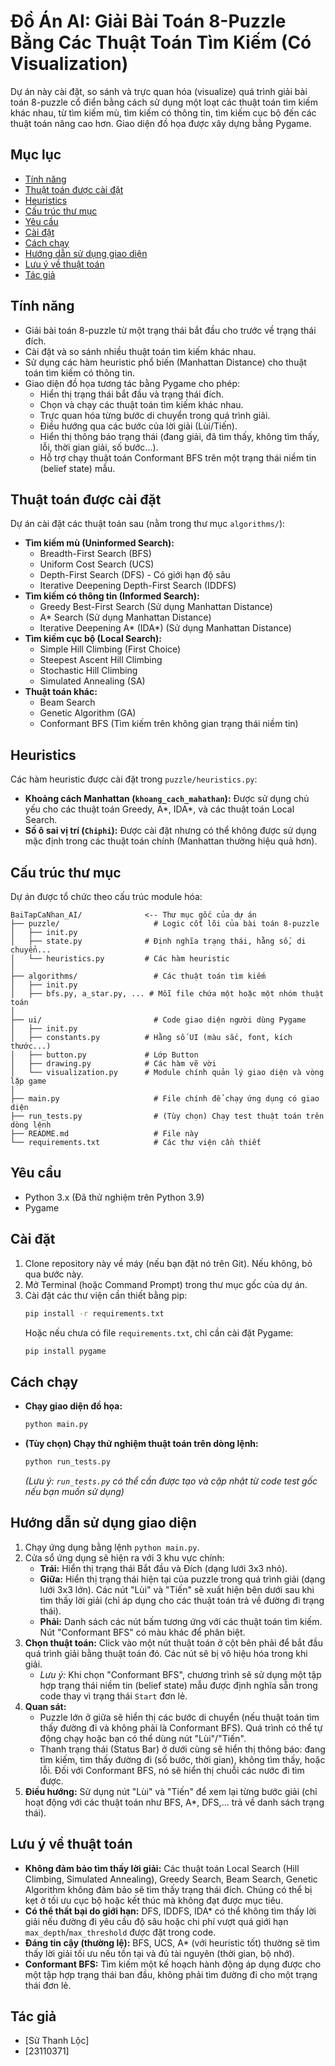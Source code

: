 # Đồ Án AI: Giải Bài Toán 8-Puzzle Bằng Các Thuật Toán Tìm Kiếm (Có Visualization)

Dự án này cài đặt, so sánh và trực quan hóa (visualize) quá trình giải bài toán 8-puzzle cổ điển bằng cách sử dụng một loạt các thuật toán tìm kiếm khác nhau, từ tìm kiếm mù, tìm kiếm có thông tin, tìm kiếm cục bộ đến các thuật toán nâng cao hơn. Giao diện đồ họa được xây dựng bằng Pygame.

## Mục lục

* [Tính năng](#tính-năng)
* [Thuật toán được cài đặt](#thuật-toán-được-cài-đặt)
* [Heuristics](#heuristics)
* [Cấu trúc thư mục](#cấu-trúc-thư-mục)
* [Yêu cầu](#yêu-cầu)
* [Cài đặt](#cài-đặt)
* [Cách chạy](#cách-chạy)
* [Hướng dẫn sử dụng giao diện](#hướng-dẫn-sử-dụng-giao-diện)
* [Lưu ý về thuật toán](#lưu-ý-về-thuật-toán)
* [Tác giả](#tác-giả)

## Tính năng

* Giải bài toán 8-puzzle từ một trạng thái bắt đầu cho trước về trạng thái đích.
* Cài đặt và so sánh nhiều thuật toán tìm kiếm khác nhau.
* Sử dụng các hàm heuristic phổ biến (Manhattan Distance) cho thuật toán tìm kiếm có thông tin.
* Giao diện đồ họa tương tác bằng Pygame cho phép:
    * Hiển thị trạng thái bắt đầu và trạng thái đích.
    * Chọn và chạy các thuật toán tìm kiếm khác nhau.
    * Trực quan hóa từng bước di chuyển trong quá trình giải.
    * Điều hướng qua các bước của lời giải (Lùi/Tiến).
    * Hiển thị thông báo trạng thái (đang giải, đã tìm thấy, không tìm thấy, lỗi, thời gian giải, số bước...).
    * Hỗ trợ chạy thuật toán Conformant BFS trên một trạng thái niềm tin (belief state) mẫu.

## Thuật toán được cài đặt

Dự án cài đặt các thuật toán sau (nằm trong thư mục `algorithms/`):

* **Tìm kiếm mù (Uninformed Search):**
    * Breadth-First Search (BFS)
    * Uniform Cost Search (UCS)
    * Depth-First Search (DFS) - Có giới hạn độ sâu
    * Iterative Deepening Depth-First Search (IDDFS)
* **Tìm kiếm có thông tin (Informed Search):**
    * Greedy Best-First Search (Sử dụng Manhattan Distance)
    * A\* Search (Sử dụng Manhattan Distance)
    * Iterative Deepening A\* (IDA\*) (Sử dụng Manhattan Distance)
* **Tìm kiếm cục bộ (Local Search):**
    * Simple Hill Climbing (First Choice)
    * Steepest Ascent Hill Climbing
    * Stochastic Hill Climbing
    * Simulated Annealing (SA)
* **Thuật toán khác:**
    * Beam Search
    * Genetic Algorithm (GA)
    * Conformant BFS (Tìm kiếm trên không gian trạng thái niềm tin)

## Heuristics

Các hàm heuristic được cài đặt trong `puzzle/heuristics.py`:

* **Khoảng cách Manhattan (`khoang_cach_mahathan`):** Được sử dụng chủ yếu cho các thuật toán Greedy, A\*, IDA\*, và các thuật toán Local Search.
* **Số ô sai vị trí (`Chiphi`):** Được cài đặt nhưng có thể không được sử dụng mặc định trong các thuật toán chính (Manhattan thường hiệu quả hơn).

## Cấu trúc thư mục

Dự án được tổ chức theo cấu trúc module hóa:
```
BaiTapCaNhan_AI/              <-- Thư mục gốc của dự án
├── puzzle/                     # Logic cốt lõi của bài toán 8-puzzle
│   ├── init.py
│   ├── state.py              # Định nghĩa trạng thái, hằng số, di chuyển...
│   └── heuristics.py         # Các hàm heuristic
│
├── algorithms/                 # Các thuật toán tìm kiếm
│   ├── init.py
│   ├── bfs.py, a_star.py, ... # Mỗi file chứa một hoặc một nhóm thuật toán
│
├── ui/                         # Code giao diện người dùng Pygame
│   ├── init.py
│   ├── constants.py          # Hằng số UI (màu sắc, font, kích thước...)
│   ├── button.py             # Lớp Button
│   ├── drawing.py            # Các hàm vẽ vời
│   └── visualization.py      # Module chính quản lý giao diện và vòng lặp game
│
├── main.py                     # File chính để chạy ứng dụng có giao diện
├── run_tests.py                # (Tùy chọn) Chạy test thuật toán trên dòng lệnh
├── README.md                   # File này
└── requirements.txt            # Các thư viện cần thiết
```

## Yêu cầu

* Python 3.x (Đã thử nghiệm trên Python 3.9)
* Pygame

## Cài đặt

1.  Clone repository này về máy (nếu bạn đặt nó trên Git). Nếu không, bỏ qua bước này.
2.  Mở Terminal (hoặc Command Prompt) trong thư mục gốc của dự án.
3.  Cài đặt các thư viện cần thiết bằng pip:
    ```bash
    pip install -r requirements.txt
    ```
    Hoặc nếu chưa có file `requirements.txt`, chỉ cần cài đặt Pygame:
    ```bash
    pip install pygame
    ```

## Cách chạy

* **Chạy giao diện đồ họa:**
    ```bash
    python main.py
    ```
* **(Tùy chọn) Chạy thử nghiệm thuật toán trên dòng lệnh:**
    ```bash
    python run_tests.py
    ```
    *(Lưu ý: `run_tests.py` có thể cần được tạo và cập nhật từ code test gốc nếu bạn muốn sử dụng)*

## Hướng dẫn sử dụng giao diện

1.  Chạy ứng dụng bằng lệnh `python main.py`.
2.  Cửa sổ ứng dụng sẽ hiện ra với 3 khu vực chính:
    * **Trái:** Hiển thị trạng thái Bắt đầu và Đích (dạng lưới 3x3 nhỏ).
    * **Giữa:** Hiển thị trạng thái hiện tại của puzzle trong quá trình giải (dạng lưới 3x3 lớn). Các nút "Lùi" và "Tiến" sẽ xuất hiện bên dưới sau khi tìm thấy lời giải (chỉ áp dụng cho các thuật toán trả về đường đi trạng thái).
    * **Phải:** Danh sách các nút bấm tương ứng với các thuật toán tìm kiếm. Nút "Conformant BFS" có màu khác để phân biệt.
3.  **Chọn thuật toán:** Click vào một nút thuật toán ở cột bên phải để bắt đầu quá trình giải bằng thuật toán đó. Các nút sẽ bị vô hiệu hóa trong khi giải.
    * *Lưu ý:* Khi chọn "Conformant BFS", chương trình sẽ sử dụng một tập hợp trạng thái niềm tin (belief state) mẫu được định nghĩa sẵn trong code thay vì trạng thái `Start` đơn lẻ.
4.  **Quan sát:**
    * Puzzle lớn ở giữa sẽ hiển thị các bước di chuyển (nếu thuật toán tìm thấy đường đi và không phải là Conformant BFS). Quá trình có thể tự động chạy hoặc bạn có thể dùng nút "Lùi"/"Tiến".
    * Thanh trạng thái (Status Bar) ở dưới cùng sẽ hiển thị thông báo: đang tìm kiếm, tìm thấy đường đi (số bước, thời gian), không tìm thấy, hoặc lỗi. Đối với Conformant BFS, nó sẽ hiển thị chuỗi các nước đi tìm được.
5.  **Điều hướng:** Sử dụng nút "Lùi" và "Tiến" để xem lại từng bước giải (chỉ hoạt động với các thuật toán như BFS, A*, DFS,... trả về danh sách trạng thái).

## Lưu ý về thuật toán

* **Không đảm bảo tìm thấy lời giải:** Các thuật toán Local Search (Hill Climbing, Simulated Annealing), Greedy Search, Beam Search, Genetic Algorithm không đảm bảo sẽ tìm thấy trạng thái đích. Chúng có thể bị kẹt ở tối ưu cục bộ hoặc kết thúc mà không đạt được mục tiêu.
* **Có thể thất bại do giới hạn:** DFS, IDDFS, IDA\* có thể không tìm thấy lời giải nếu đường đi yêu cầu độ sâu hoặc chi phí vượt quá giới hạn `max_depth`/`max_threshold` được đặt trong code.
* **Đáng tin cậy (thường lệ):** BFS, UCS, A\* (với heuristic tốt) thường sẽ tìm thấy lời giải tối ưu nếu tồn tại và đủ tài nguyên (thời gian, bộ nhớ).
* **Conformant BFS:** Tìm kiếm một kế hoạch hành động áp dụng được cho một tập hợp trạng thái ban đầu, không phải tìm đường đi cho một trạng thái đơn lẻ.

## Tác giả

* [Sử Thanh Lộc]
* [23110371]